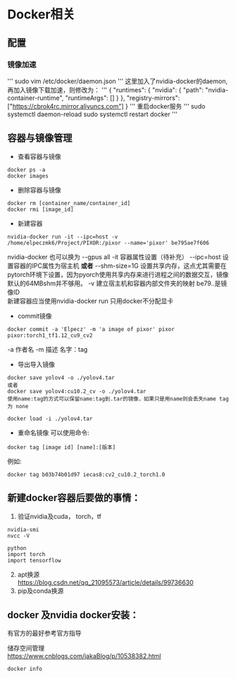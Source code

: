 # Docker相关
## 配置
### 镜像加速
'''
sudo vim /etc/docker/daemon.json
'''
这里加入了nvidia-docker的daemon,再加入镜像下载加速，则修改为：
'''
{
    "runtimes": {
        "nvidia": {
            "path": "nvidia-container-runtime",
            "runtimeArgs": []
        }
    },
     "registry-mirrors": ["https://cbrok4rc.mirror.aliyuncs.com"]
}
'''
重启docker服务
'''
sudo systemctl daemon-reload
sudo systemctl restart docker
'''
## 容器与镜像管理
* 查看容器与镜像
```
docker ps -a
docker images
```
* 删除容器与镜像
```
docker rm [container_name/container_id]
docker rmi [image_id]
```
* 新建容器 
```
nvidia-docker run -it --ipc=host -v /home/elpeczmk6/Project/PIXOR:/pixor --name='pixor' be795ae7f606
```
nvidia-docker 也可以换为 --gpus all
-it 容器属性设置（待补充）
--ipc=host 设置容器的IPC属性为宿主机  **或者** --shm-size=1G 设置共享内存，这点尤其需要在pytorch环境下设置，因为pyorch使用共享内存来进行进程之间的数据交互，镜像默认的64MBshm并不够用。
-v 建立宿主机和容器内部文件夹的映射 be79..是镜像ID  
新建容器应当使用nvidia-docker run 只用docker不分配显卡 
* commit镜像  
```
docker commit -a 'Elpecz' -m 'a image of pixor' pixor pixor:torch1_tf1.12_cu9_cv2
```
-a 作者名 -m 描述 名字：tag

* 导出导入镜像   
```
docker save yolov4 -o ./yolov4.tar
或者
docker save yolov4:cu10.2_cv -o ./yolov4.tar
使用name:tag的方式可以保留name:tag到.tar的镜像，如果只是用name则会丢失name tag为 none

docker load -i ./yolov4.tar
``` 
* 重命名镜像
可以使用命令:  
```
docker tag [image id] [name]:[版本]
```
例如:
```
docker tag b03b74b01d97 iecas8:cv2_cu10.2_torch1.0
```
## 新建docker容器后要做的事情：  
1. 验证nvidia及cuda， torch，tf  
```
nvidia-smi
nvcc -V  

python
import torch
import tensorflow
```
2. apt换源  
https://blog.csdn.net/qq_21095573/article/details/99736630  
3. pip及conda换源  



## docker 及nvidia docker安装：  
有官方的最好参考官方指导  

储存空间管理  
https://www.cnblogs.com/jakaBlog/p/10538382.html
```
docker info
```
